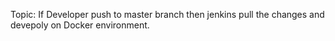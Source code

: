 Topic: If Developer push to master branch then jenkins pull the changes and devepoly on Docker environment. 
